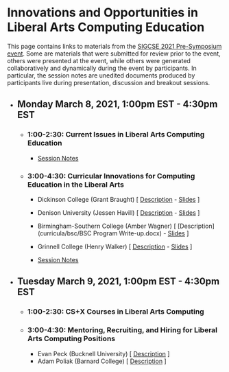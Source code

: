 # Innovations and Opportunities in Liberal Arts Computing Education

This page contains links to materials from the [SIGCSE 2021 Pre-Symposium event](https://computing-in-the-liberal-arts.github.io/SIGCSE2021-PreSymposium-Event/).  Some are materials that were submitted for review prior to the event, others were presented at the event, while others were generated collaboratively and dynamically during the event by participants.  In particular, the session notes are unedited documents produced by participants live during presentation, discussion and breakout sessions.

- ## Monday March 8, 2021, 1:00pm EST - 4:30pm EST

  - ### 1:00-2:30: Current Issues in Liberal Arts Computing Education
    - [Session Notes](https://docs.google.com/document/d/1BQ3701uqCKtGnQP4I2wdiO7kU3JbiCnkkiV7ZvlS6HE/edit?pli=1#)

  - ### 3:00-4:30: Curricular Innovations for Computing Education in the Liberal Arts  
    - Dickinson College (Grant Braught) [ [Description](curricula/dickinson/index.md) - [Slides](curricula/braughtSlides.pdf) ]
    - Denison University (Jessen Havill) [ [Description](curricula/denison/index.md) - [Slides](curricula/havillSlides.pdf) ]
    - Birmingham-Southern College (Amber Wagner) [ [Description](curricula/bsc/BSC Program Write-up.docx) - [Slides](curricula/wagnerSlides.pdf) ]
    - Grinnell College (Henry Walker) [ [Description](curricula/grinnell/Grinnell-curriculum.docx) - [Slides](curricula/walkerSlides.pdf) ]

    - [Session Notes](https://docs.google.com/document/d/16WT7IpL51MXSwBQzP1_WnzaER_5nSrkyHFqtMdiIe5A/edit?pli=1)

- ## Tuesday March 9, 2021, 1:00pm EST - 4:30pm EST

  - ### 1:00-2:30: CS+X Courses in Liberal Arts Computing

  - ### 3:00-4:30: Mentoring, Recruiting, and Hiring for Liberal Arts Computing Positions
    - Evan Peck (Bucknell University) [ [Description](recruiting/peck/index.html) ]
    - Adam Poliak (Barnard College) [ [Description](recruiting/poliak/index.html) ]

